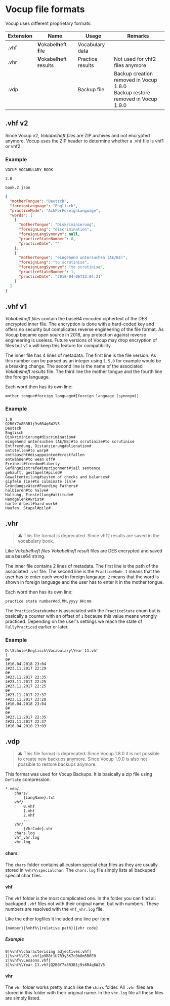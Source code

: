 # Vocup file formats

Vocup uses different proprietary formats:

| Extension | Name                            | Usage            | Remarks |
|-----------|---------------------------------|------------------|---------|
| .vhf      | **V**okabel**h**eft **f**ile    | Vocabulary data  |         |
| .vhr      | **V**okabel**h**eft **r**esults | Practice results | Not used for vhf2 files anymore |
| .vdp      |                                 | Backup file      | Backup creation removed in Vocup 1.8.0<br>Backup restore removed in Vocup 1.9.0 |

## .vhf v2

Since Vocup v2, _Vokabelheft files_ are ZIP archives and not encrypted anymore.
Vocup uses the ZIP header to determine whether a .vhf file is vhf1 or vhf2.

### Example

`VOCUP VOCABULARY BOOK`
```
2.0
```

`book.2.json`
```json
{
  "motherTongue": "Deutsch",
  "foreignLanguage": "Englisch",
  "practiceMode": "AskForForeignLanguage",
  "words": [
    {
      "motherTongue": "Diskriminierung",
      "foreignLang": "discrimination",
      "foreignLangSynonym": null,
      "practiceStateNumber": 0,
      "practiceDate": ""
    },
    {
      "motherTongue": "eingehend untersuchen (AE/BE)",
      "foreignLang": "to scrutinize",
      "foreignLangSynonym": "to scrutinise",
      "practiceStateNumber": 1,
      "practiceDate": "2018-04-06T23:04:21"
    }
  ]
}
```

## .vhf v1

*Vokabelheft files* contain the base64 encoded ciphertext of the DES encrypted inner file.
The encryption is done with a hard-coded key and offers no security but complicates reverse engineering of the file format.
As Vocup became open source in 2018, any protection against reverse engineering is useless.
Future versions of Vocup may drop encryption of files but v1.x will keep this feature for compatibility.

The inner file has 4 lines of metadata. The first line is the file version.
As this number can be parsed as an integer using `1.5.0` for example would be a breaking change.
The second line is the name of the associated *Vokabelheft results* file.
The third line the mother tongue and the fourth line the foreign language.

Each word then has its own line:
```
mother tongue#foreign language#[foreign language (synonym)]
```

### Example
```
1.0
Q2B0Y7x8R3B1j9s6R4q6W2V5
Deutsch
Englisch
Diskriminierung#discrimination#
eingehend untersuchen (AE/BE)#to scrutinize#to scrutinise
Entfremdung, Distanzierung#alienation#
entstellen#to warp#
enttäuscht#disappointed#crestfallen
entwähnen#to wean off#
Freiheit#freedom#liberty
Gefängnisstrafe#imprisonment#jail sentence
gehäuft, gestapelt#piled#
Gewaltenteilung#system of checks and balances#
gipfeln (in)#to culminate (in)#
Gründungsväter#Founding Fathers#
halbieren#to halve#
Haltung, Einstellung#attitude#
Handgelenk#wrist#
harte Arbeit#hard work#
Haufen, Stapel#pile#
```

## .vhr

> ⚠️ This file format is deprecated. Since vhf2 results are saved in the vocabulary book.

Like *Vokabelheft files* *Vokabelheft result* files are DES encrypted and saved as a base64 string.

The inner file contains 2 lines of metadata.
The first line is the path of the associated `.vhf` file.
The second line is the `PracticeMode`. `1` means that the user has to enter each word in foreign langauge.
`2` means that the word is shown in foreign language and the user has to enter it in the mother tongue.

Each word then has its own line:
```
practice state number#dd.MM.yyyy HH:mm
```
The `PracticeStateNumber` is associated with the `PracticeState` enum
but is basically a counter with an offset of `1` because this value means wrongly practiced.
Depending on the user's settings we reach the state of `FullyPracticed` earlier or later.

### Example
```
D:\Schule\Englisch\Vocabulary\Year 11.vhf
1
0#
1#16.04.2018 23:04
2#23.11.2017 22:29
0#
3#23.11.2017 22:35
4#23.11.2017 22:25
2#23.11.2017 22:25
0#
2#23.11.2017 22:37
4#23.11.2017 22:28
1#16.04.2018 23:04
0#
0#
3#23.11.2017 22:35
2#23.11.2017 22:37
1#16.04.2018 23:03
```

## .vdp

> ⚠️ This file format is deprecated. Since Vocup 1.8.0 it is not possible to create new backups anymore. Since Vocup 1.9.0 is also not possible to restore backups anymore.

This format was used for Vocup Backups. It is basically a zip file using `Deflate` compression:
```
*.vdp/
    chars/
        {LangName}.txt
    vhf/
        0.vhf
        1.vhf
        2.vhf
        ...
    vhr/
        {VhrCode}.vhr
    chars.log
    vhf_vhr.log
    vhr.log
```
#### chars
The `chars` folder contains all custom special char files as they are usually stored in `%vhr%\specialchar`.
The `chars.log` file simply lists all backuped special char files.

#### vhf
The `vhf` folder is the most complicated one. In the folder you can find all backuped `.vhf` files not with their original name, but with numbers.
These numbers are resolved with the `vhf_vhr.log` file.

Like the other logfiles it included one line per item:
```
{number}|%vhf%\{relative path}|{vhr code}
```

##### Example
```
0|%vhf%\characterising adjectives.vhf|
1|%vhf%\E2L.vhf|p9R8t1U7R3y3K7c0b8m5B6E0
2|%vhf%\Lessons.vhf|
3|%vhf%\Year 11.vhf|Q2B0Y7x8R3B1j9s6R4q6W2V5
```

#### vhr
The `vhr` folder works pretty much like the `chars` folder.
All `.vhr` files are stored in this folder with their original name.
In the `vhr.log` file all these files are simply listed.
